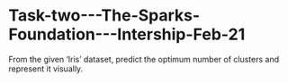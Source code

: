 # Task-two---The-Sparks-Foundation---Intership-Feb-21
From the given ‘Iris’ dataset, predict the optimum number of clusters and represent it visually.
